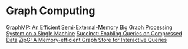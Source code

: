 # Graph Computing

[GraphMP: An Efficient Semi-External-Memory Big Graph Processing System on a Single Machine](./2017-arXiv-GraphMP-PengSun)
[Succinct: Enabling Queries on Compressed Data](./2015-NSDI-Succinct-RachitAgarwal)
[ZipG: A Memory-efficient Graph Store for Interactive Queries](./2017-SIGMOD-ZipG-AnuragKhandelwal)
